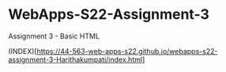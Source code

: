 # WebApps-S22-Assignment-3
Assignment 3 - Basic HTML

(INDEX)[https://44-563-web-apps-s22.github.io/webapps-s22-assignment-3-Harithakumpati/index.html]